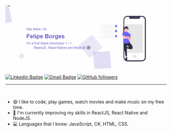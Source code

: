<img src="https://github.com/FelipePbi/FelipePbi/blob/master/github/Bio.gif?raw=true"/>

[![Linkedin Badge](https://img.shields.io/badge/-Felipe_Borges-blue?style=flat-square&logo=Linkedin&logoColor=white&link=https://www.linkedin.com/in/felipe-borges-pbi/)](https://www.linkedin.com/in/felipe-borges-pbi/)
[![Gmail Badge](https://img.shields.io/badge/-felipeborgesdarosa@gmail.com-c14438?style=flat-square&logo=Gmail&logoColor=white&link=mailto:felipeborgesdarosa@gmail.com)](mailto:felipeborgesdarosa@gmail.com)
[![GitHub followers](https://img.shields.io/github/followers/FelipePbi?label=Follow&style=social)](https://github.com/FelipePbi/?tab=follow)

---

<br />

- :smile: I like to code, play games, watch movies and make music on my free time.
- 🌱 I'm currently improving my skills in ReactJS, React Native and NodeJS.
- :computer: Languages that I know: JavaScript, C#, HTML, CSS.
